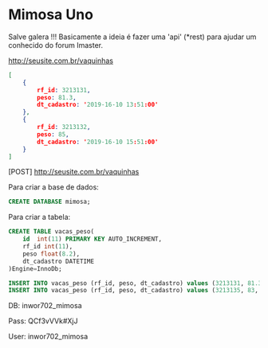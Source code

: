 # Mimosa Uno


Salve galera !!!
Basicamente a ideia é fazer uma 'api' (*rest) para ajudar um conhecido do forum Imaster.



http://seusite.com.br/vaquinhas

```json
[
    {
        rf_id: 3213131,
        peso: 81.3,
        dt_cadastro: '2019-16-10 13:51:00'
    },
    {
        rf_id: 3213132,
        peso: 85,
        dt_cadastro: '2019-16-10 15:51:00'
    }
]
```

[POST] http://seusite.com.br/vaquinhas


Para criar a base de dados:
```sql
CREATE DATABASE mimosa;
```


Para criar a tabela:
```sql
CREATE TABLE vacas_peso(
    id  int(11) PRIMARY KEY AUTO_INCREMENT,
    rf_id int(11),
    peso float(8.2),
    dt_cadastro DATETIME
)Engine=InnoDb;
```



```sql
INSERT INTO vacas_peso (rf_id, peso, dt_cadastro) values (3213131, 81.3, '2019-10-17 19:43:13');
INSERT INTO vacas_peso (rf_id, peso, dt_cadastro) values (3213135, 83, '2019-10-17 19:43:13');
```




DB:
inwor702_mimosa

Pass:
QCf3vVVk#XjJ

User:
inwor702_mimosa